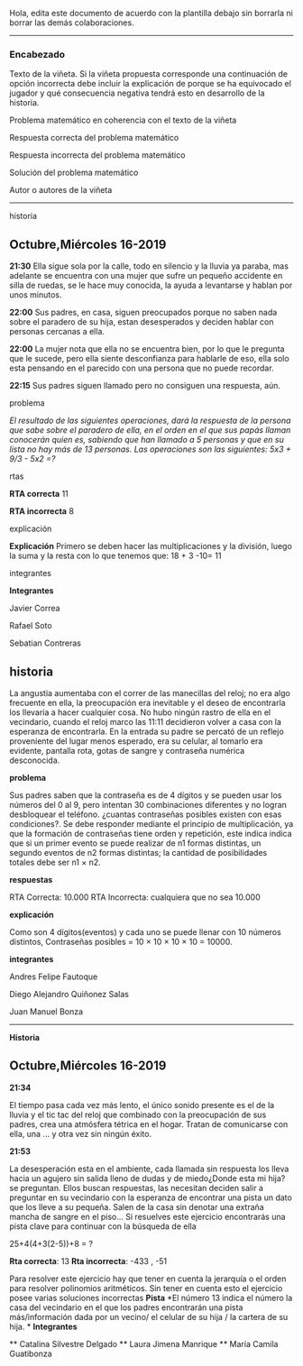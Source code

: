 Hola, edita este documento de acuerdo con la plantilla debajo sin borrarla ni borrar las demás colaboraciones.


**********************************************************************
### Encabezado

Texto de la viñeta. Si la viñeta propuesta corresponde una continuación de opción incorrecta debe incluir la explicación de porque se ha equivocado el jugador y qué consecuencia negativa tendrá esto en desarrollo de la historia.

Problema matemático en coherencia con el texto de la viñeta

Respuesta correcta del problema matemático

Respuesta incorrecta del problema matemático

Solución del problema matemático

Autor o autores de la viñeta
**********************************************************************

historia

## Octubre,Miércoles 16-2019

**21:30**
Ella sigue sola por la calle, todo en silencio y la lluvia ya paraba, mas adelante se encuentra con una mujer que sufre un pequeño accidente en silla de ruedas, se le hace muy conocida, la ayuda a levantarse y hablan por unos minutos.

**22:00**
Sus padres, en casa, siguen preocupados porque no saben nada sobre el paradero de su hija, estan desesperados y deciden hablar con personas cercanas a ella.

**22:00**
La mujer nota que ella no se encuentra bien, por lo que le pregunta que le sucede, pero ella siente desconfianza para hablarle de eso, ella solo esta pensando en el parecido con una persona que no puede recordar.

**22:15**
Sus padres siguen llamado pero no consiguen una respuesta, aún.

problema

_El resultado de las siguientes operaciones, dará la respuesta de la persona que sabe sobre el paradero de ella, en el orden en el que sus papás llaman conocerán quien es, sabiendo que han llamado a 5 personas y que en su lista no hay más de 13 personas. Las operaciones son las siguientes: 5x3 + 9/3 - 5x2 =?_

rtas

**RTA correcta** 11

**RTA incorrecta** 8

explicación

**Explicación** Primero se deben hacer las multiplicaciones y la división, luego la suma y la resta con lo que tenemos que:
18 + 3 -10= 11

integrantes

**Integrantes**

Javier Correa

Rafael Soto

Sebatian Contreras


## historia

La angustia aumentaba con el correr de las manecillas del reloj; no era algo frecuente en ella, la preocupación era inevitable y el deseo de encontrarla los llevaría a hacer cualquier cosa.
No hubo ningún rastro de ella en el vecindario, cuando el reloj marco las 11:11 decidieron volver a casa con la esperanza de encontrarla.
En la entrada su padre se percató de un reflejo proveniente del lugar menos esperado, era su celular, al tomarlo era evidente, pantalla rota, gotas de sangre y contraseña numérica desconocida.

**problema**

Sus padres saben que la contraseña es de 4 dígitos y se pueden usar los números del 0 al 9, pero intentan 30 combinaciones diferentes y no logran desbloquear el teléfono. ¿cuantas contraseñas posibles existen con esas condiciones?. 
Se debe responder mediante el principio de multiplicación,  ya que la formación de contraseñas tiene orden y repetición, este indica indica que si un primer evento se puede realizar de n1 formas distintas, un segundo eventos de n2 formas distintas; la cantidad de posibilidades totales debe ser n1 × n2.

**respuestas** 

RTA Correcta: 10.000
RTA Incorrecta: cualquiera que no sea 10.000

**explicación**

Como son 4 dígitos(eventos) y cada uno se puede llenar con 10 números distintos, 
Contraseñas posibles = 10 × 10 × 10 × 10 = 10000.

**integrantes**

Andres Felipe Fautoque

Diego Alejandro Quiñonez Salas 

Juan Manuel Bonza 
*************************************************************************************

**Historia**

## Octubre,Miércoles 16-2019

**21:34**

El tiempo pasa cada vez más lento, el único sonido presente es el de la lluvia  y el tic tac del reloj que combinado con la preocupación de sus padres, crea una atmósfera tétrica en el hogar. Tratan de comunicarse con ella, una ... y otra vez sin ningún éxito. 

**21:53**

La desesperación esta en el ambiente, cada llamada sin respuesta los lleva hacia un agujero sin salida lleno de dudas y de miedo¿Donde esta mi hija? se preguntan.
Ellos buscan respuestas, las necesitan deciden salir a preguntar en su vecindario con la esperanza de encontrar una pista un dato que los lleve a su pequeña. Salen de la casa sin denotar una extraña mancha de sangre en el piso...
Si resuelves este ejercicio encontrarás una pista clave para continuar con la búsqueda de ella

25+4(4+3(2-5))+8 = ?

**Rta correcta**: 13 
**Rta incorrecta**: -433 , -51  

Para resolver este ejercicio hay que tener en cuenta la jerarquía o el orden para resolver polinomios aritméticos. Sin tener en cuenta esto el ejercicio posee varias soluciones incorrectas
**Pista**
*El número 13 indica el número la casa del vecindario en el que los padres encontrarán una pista más/información dada por un vecino/ el celular de su hija / la cartera de su hija. *
**Integrantes**

** Catalina Silvestre Delgado
** Laura Jimena Manrique
** María Camila Guatibonza

